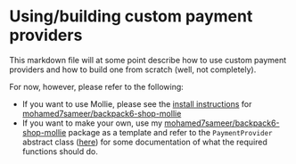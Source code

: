 # Using/building custom payment providers

This markdown file will at some point describe how to use custom payment providers and how to build one from scratch (well, not completely).

For now, however, please refer to the following:

- If you want to use Mollie, please see the [install instructions](https://github.com/mohamed7sameer/backpack6-shop-mollie/blob/main/readme.md) for [mohamed7sameer/backpack6-shop-mollie](https://github.com/mohamed7sameer/backpack6-shop-mollie) 
- If you want to make your own, use my [mohamed7sameer/backpack6-shop-mollie](https://github.com/mohamed7sameer/backpack6-shop-mollie) package as a template and refer to the `PaymentProvider` abstract class ([here](https://github.com/mohamed7sameer/backpack6-shop/blob/main/src/PaymentProvider.php)) for some documentation of what the required functions should do.
